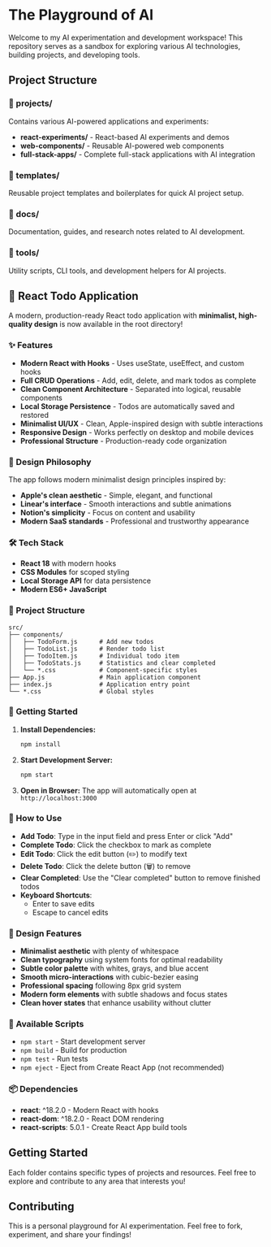 # The Playground of AI

Welcome to my AI experimentation and development workspace! This repository serves as a sandbox for exploring various AI technologies, building projects, and developing tools.

## Project Structure

### 📁 projects/
Contains various AI-powered applications and experiments:

- **react-experiments/** - React-based AI experiments and demos
- **web-components/** - Reusable AI-powered web components
- **full-stack-apps/** - Complete full-stack applications with AI integration

### 📁 templates/
Reusable project templates and boilerplates for quick AI project setup.

### 📁 docs/
Documentation, guides, and research notes related to AI development.

### 📁 tools/
Utility scripts, CLI tools, and development helpers for AI projects.

## 🚀 React Todo Application

A modern, production-ready React todo application with **minimalist, high-quality design** is now available in the root directory!

### ✨ Features

- **Modern React with Hooks** - Uses useState, useEffect, and custom hooks
- **Full CRUD Operations** - Add, edit, delete, and mark todos as complete
- **Clean Component Architecture** - Separated into logical, reusable components
- **Local Storage Persistence** - Todos are automatically saved and restored
- **Minimalist UI/UX** - Clean, Apple-inspired design with subtle interactions
- **Responsive Design** - Works perfectly on desktop and mobile devices
- **Professional Structure** - Production-ready code organization

### 🎨 Design Philosophy

The app follows modern minimalist design principles inspired by:
- **Apple's clean aesthetic** - Simple, elegant, and functional
- **Linear's interface** - Smooth interactions and subtle animations
- **Notion's simplicity** - Focus on content and usability
- **Modern SaaS standards** - Professional and trustworthy appearance

### 🛠️ Tech Stack

- **React 18** with modern hooks
- **CSS Modules** for scoped styling
- **Local Storage API** for data persistence
- **Modern ES6+ JavaScript**

### 📁 Project Structure

```
src/
├── components/
│   ├── TodoForm.js      # Add new todos
│   ├── TodoList.js      # Render todo list
│   ├── TodoItem.js      # Individual todo item
│   ├── TodoStats.js     # Statistics and clear completed
│   └── *.css            # Component-specific styles
├── App.js               # Main application component
├── index.js             # Application entry point
└── *.css                # Global styles
```

### 🚀 Getting Started

1. **Install Dependencies:**
   ```bash
   npm install
   ```

2. **Start Development Server:**
   ```bash
   npm start
   ```

3. **Open in Browser:**
   The app will automatically open at `http://localhost:3000`

### 📱 How to Use

- **Add Todo**: Type in the input field and press Enter or click "Add"
- **Complete Todo**: Click the checkbox to mark as complete
- **Edit Todo**: Click the edit button (✏️) to modify text
- **Delete Todo**: Click the delete button (🗑️) to remove
- **Clear Completed**: Use the "Clear completed" button to remove finished todos
- **Keyboard Shortcuts**: 
  - Enter to save edits
  - Escape to cancel edits

### 🎨 Design Features

- **Minimalist aesthetic** with plenty of whitespace
- **Clean typography** using system fonts for optimal readability
- **Subtle color palette** with whites, grays, and blue accent
- **Smooth micro-interactions** with cubic-bezier easing
- **Professional spacing** following 8px grid system
- **Modern form elements** with subtle shadows and focus states
- **Clean hover states** that enhance usability without clutter

### 🔧 Available Scripts

- `npm start` - Start development server
- `npm build` - Build for production
- `npm test` - Run tests
- `npm eject` - Eject from Create React App (not recommended)

### 📦 Dependencies

- **react**: ^18.2.0 - Modern React with hooks
- **react-dom**: ^18.2.0 - React DOM rendering
- **react-scripts**: 5.0.1 - Create React App build tools

## Getting Started

Each folder contains specific types of projects and resources. Feel free to explore and contribute to any area that interests you!

## Contributing

This is a personal playground for AI experimentation. Feel free to fork, experiment, and share your findings!
